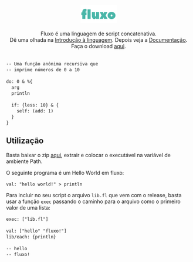 <p align="center">
<img src="assets/fluxo_logo.png" height="50">
<br>
<br>
Fluxo é uma linguagem de script concatenativa.
<br>
Dê uma olhada na <a href="https://github.com/fabricioh/fluxo/wiki/Introdu%C3%A7%C3%A3o-%C3%A0-linguagem">Introdução à linguagem</a>. Depois veja a <a href="https://github.com/fabricioh/fluxo/wiki/Documenta%C3%A7%C3%A3o">Documentação</a>.
<br>
Faça o download <a href="https://github.com/fabricioh/fluxo/releases">aqui</a>.
<br>
<br>
</p>

```
-- Uma função anônima recursiva que
-- imprime números de 0 a 10

do: 0 & %{
  arg
  println

  if: {less: 10} & {
    self: (add: 1)
  }
}
```

## Utilização

Basta baixar o zip [aqui](https://github.com/fabricioh/fluxo/releases), extrair e colocar o executável na variável de ambiente Path.

O seguinte programa é um Hello World em fluxo:

```
val: "hello world!" > println
```

Para incluir no seu script o arquivo `lib.fl` que vem com o release, basta usar a função `exec` passando o caminho para o arquivo como o primeiro valor de uma lista:

```
exec: ["lib.fl"]

val: ["hello" "fluxo!"]
lib/each: {println}

-- hello
-- fluxo!
```